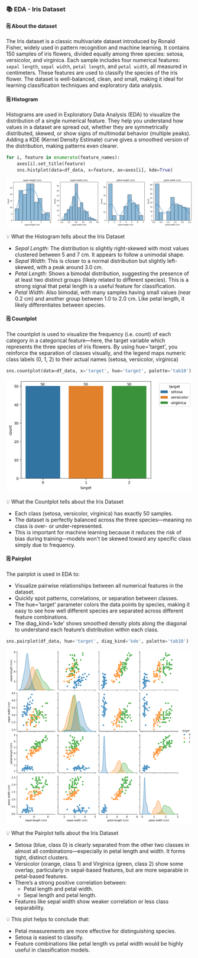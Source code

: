 ### 📚 EDA - Iris Dataset

#### 🗒️ About the dataset
The Iris dataset is a classic multivariate dataset introduced by Ronald Fisher, widely used in pattern recognition and machine learning. It contains 150 samples of iris flowers, divided equally among three species: setosa, versicolor, and virginica. Each sample includes four numerical features: `sepal length`, `sepal width`, `petal length`, and `petal width`, all measured in centimeters. These features are used to classify the species of the iris flower. The dataset is well-balanced, clean, and small, making it ideal for learning classification techniques and exploratory data analysis.

#### 🗒️ Histogram
Histograms are used in Exploratory Data Analysis (EDA) to visualize the distribution of a single numerical feature. They help you understand how values in a dataset are spread out, whether they are symmetrically distributed, skewed, or show signs of multimodal behavior (multiple peaks). Adding a KDE (Kernel Density Estimate) curve gives a smoothed version of the distribution, making patterns even clearer.

```python
for i, feature in enumerate(feature_names):
    axes[i].set_title(feature)
    sns.histplot(data=df_data, x=feature, ax=axes[i], kde=True)
```

![Histogram](/assets/histogram.png)

💡 What the Histogram tells about the Iris Dataset
* _Sepal Length_: The distribution is slightly right-skewed with most values clustered between 5 and 7 cm. It appears to follow a unimodal shape.
* _Sepal Width_: This is closer to a normal distribution but slightly left-skewed, with a peak around 3.0 cm.
* _Petal Length_: Shows a bimodal distribution, suggesting the presence of at least two distinct groups (likely related to different species). This is a strong signal that petal length is a useful feature for classification.
* _Petal Width_: Also bimodal, with many samples having small values (near 0.2 cm) and another group between 1.0 to 2.0 cm. Like petal length, it likely differentiates between species.

#### 🗒️ Countplot
The countplot is used to visualize the frequency (i.e. count) of each category in a categorical feature—here, the target variable which represents the three species of iris flowers. By using hue='target', you reinforce the separation of classes visually, and the legend maps numeric class labels (0, 1, 2) to their actual names (setosa, versicolor, virginica)

```python
sns.countplot(data=df_data, x='target', hue='target', palette='tab10')
```

![Countplot](/assets/countplot.png)

💡 What the Countplot tells about the Iris Dataset
* Each class (setosa, versicolor, virginica) has exactly 50 samples.
* The dataset is perfectly balanced across the three species—meaning no class is over- or under-represented.
* This is important for machine learning because it reduces the risk of bias during training—models won't be skewed toward any specific class simply due to frequency.

#### 🗒️ Pairplot
The pairplot is used in EDA to: 
* Visualize pairwise relationships between all numerical features in the dataset.
* Quickly spot patterns, correlations, or separation between classes.
* The hue='target' parameter colors the data points by species, making it easy to see how well different species are separated across different feature combinations.
* The diag_kind='kde' shows smoothed density plots along the diagonal to understand each feature’s distribution within each class.

```python
sns.pairplot(df_data, hue='target', diag_kind='kde', palette='tab10')
```

![pairplot](/assets/pairplot.png)

💡 What the Pairplot tells about the Iris Dataset
* Setosa (blue, class 0) is clearly separated from the other two classes in almost all combinations—especially in petal length and width. It forms tight, distinct clusters.
* Versicolor (orange, class 1) and Virginica (green, class 2) show some overlap, particularly in sepal-based features, but are more separable in petal-based features.
* There’s a strong positive correlation between:
    * Petal length and petal width.
    * Sepal length and petal length.
* Features like sepal width show weaker correlation or less class separability.

💡 This plot helps to conclude that:
* Petal measurements are more effective for distinguishing species.
* Setosa is easiest to classify.
* Feature combinations like petal length vs petal width would be highly useful in classification models.